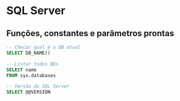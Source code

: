 # SQL Server 

## Funções, constantes e parâmetros prontas

~~~sql
-- Checar qual é o DB atual 
SELECT DB_NAME()

-- Listar todos BDs
SELECT name
FROM sys.databases

-- Versão do SQL Server
SELECT @@VERSION
~~~
